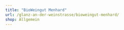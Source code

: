 ```yaml
---
title: "BioWeingut Menhard"
url: /glanz-an-der-weinstrasse/bioweingut-menhard/
shop: Allgemein
---
```

